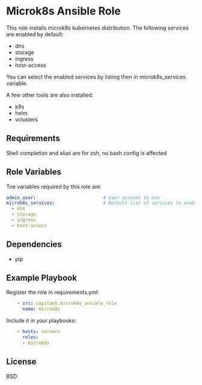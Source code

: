 Microk8s Ansible Role
==================
This role installs microk8s kubernetes distribution. The following services are enabled by default:
* dns
* storage
* ingress
* host-access

You can select the enabled services by listing then in microk8s_services variable. 

A few other tools are also installed:
* k9s
* helm
* vclusters

Requirements
------------
Shell completion and alias are for zsh, no bash config is affected

Role Variables
--------------
Tne variables required by this role are:
```yaml
admin_user:                         # User account to use
microk8s_services:                  # Default list of services to enable
  - dns
  - storage
  - ingress
  - host-access
```

Dependencies
------------
* pip

Example Playbook
----------------
Register the role in requirements.yml:
```yaml
    - src: capitanh.microk8s_ansible_role
      name: microk8s
```
Include it in your playbooks:
```yaml
    - hosts: servers
      roles:
      - microk8s
```
License
-------
BSD
